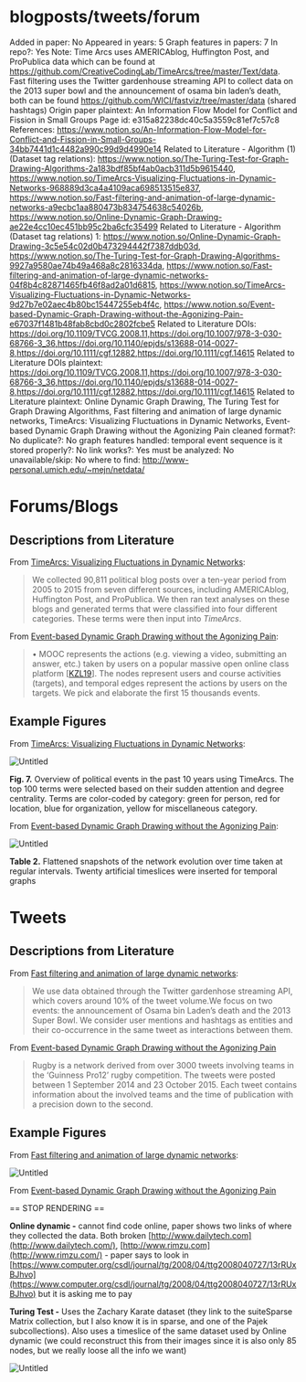 # blogposts/tweets/forum

Added in paper: No
Appeared in years: 5
Graph features in papers: 7
In repo?: Yes
Note: Time Arcs uses AMERICAblog, Huffington Post, and ProPublica data which can be found at https://github.com/CreativeCodingLab/TimeArcs/tree/master/Text/data.
Fast filtering uses the Twitter gardenhouse streaming API to collect data on the 2013 super bowl and the announcement of osama bin laden’s death, both can be found https://github.com/WICI/fastviz/tree/master/data (shared hashtags)
Origin paper plaintext: An Information Flow Model for Conflict and Fission in Small Groups
Page id: e315a82238dc40c5a3559c81ef7c57c8
References: https://www.notion.so/An-Information-Flow-Model-for-Conflict-and-Fission-in-Small-Groups-34bb7441d1c4482a990c99d9d4990e14
Related to Literature - Algorithm (1) (Dataset tag relations): https://www.notion.so/The-Turing-Test-for-Graph-Drawing-Algorithms-2a183bdf85bf4ab0acb311d5b9615440, https://www.notion.so/TimeArcs-Visualizing-Fluctuations-in-Dynamic-Networks-968889d3ca4a4109aca698513515e837, https://www.notion.so/Fast-filtering-and-animation-of-large-dynamic-networks-a9ecbc1aa880473b834754638c54026b, https://www.notion.so/Online-Dynamic-Graph-Drawing-ae22e4cc10ec451bb95c2ba6cfc35499
Related to Literature - Algorithm (Dataset tag relations) 1: https://www.notion.so/Online-Dynamic-Graph-Drawing-3c5e54c02d0b473294442f7387ddb03d, https://www.notion.so/The-Turing-Test-for-Graph-Drawing-Algorithms-9927a9580ae74b49a468a8c2816334da, https://www.notion.so/Fast-filtering-and-animation-of-large-dynamic-networks-04f8b4c82871465fb46f8ad2a01d6815, https://www.notion.so/TimeArcs-Visualizing-Fluctuations-in-Dynamic-Networks-9d27b7e02aec4b80bc15447255eb4f4c, https://www.notion.so/Event-based-Dynamic-Graph-Drawing-without-the-Agonizing-Pain-e67037f1481b48fab8cbd0c2802fcbe5
Related to Literature DOIs: https://doi.org/10.1109/TVCG.2008.11,https://doi.org/10.1007/978-3-030-68766-3_36,https://doi.org/10.1140/epjds/s13688-014-0027-8,https://doi.org/10.1111/cgf.12882,https://doi.org/10.1111/cgf.14615
Related to Literature DOIs plaintext: https://doi.org/10.1109/TVCG.2008.11,https://doi.org/10.1007/978-3-030-68766-3_36,https://doi.org/10.1140/epjds/s13688-014-0027-8,https://doi.org/10.1111/cgf.12882,https://doi.org/10.1111/cgf.14615
Related to Literature plaintext: Online Dynamic Graph Drawing, The Turing Test for Graph Drawing Algorithms, Fast filtering and animation of large dynamic
networks, TimeArcs: Visualizing Fluctuations in Dynamic Networks, Event-based Dynamic Graph Drawing without the Agonizing Pain
cleaned format?: No
duplicate?: No
graph features handled: temporal event sequence
is it stored properly?: No
link works?: Yes
must be analyzed: No
unavailable/skip: No
where to find: http://www-personal.umich.edu/~mejn/netdata/

# Forums/Blogs

## Descriptions from Literature

From [TimeArcs: Visualizing Fluctuations in Dynamic Networks](https://doi.org/10.1111/cgf.12882):

> We collected 90,811 political blog posts over a ten-year period from 2005 to 2015 from seven different sources, including AMERICAblog, Huffington Post, and ProPublica. We then ran text analyses on these blogs and generated terms that were classified into four different categories. These terms were then input into *TimeArcs*.
> 

From [Event-based Dynamic Graph Drawing without the Agonizing Pain](https://onlinelibrary.wiley.com/doi/full/10.1111/cgf.14615):

> • MOOC represents the actions (e.g. viewing a video, submitting an answer, etc.) taken by users on a popular massive open online class platform [[KZL19](https://onlinelibrary.wiley.com/doi/full/10.1111/cgf.14615#cgf14615-bib-0037)]. The nodes represent users and course activities (targets), and temporal edges represent the actions by users on the targets. We pick and elaborate the first 15 thousands events.
> 

## Example Figures

From [TimeArcs: Visualizing Fluctuations in Dynamic Networks](https://doi.org/10.1111/cgf.12882):

![Untitled](blogposts%20tweets%20forum%20e315a82238dc40c5a3559c81ef7c57c8/Untitled.png)

****************Fig. 7.**************** Overview of political events in the past 10 years using TimeArcs. The top 100 terms were selected based on their sudden attention and degree centrality. Terms are color-coded by category: green for person, red for location, blue for organization, yellow for miscellaneous category.

From [Event-based Dynamic Graph Drawing without the Agonizing Pain](https://onlinelibrary.wiley.com/doi/full/10.1111/cgf.14615):

![Untitled](blogposts%20tweets%20forum%20e315a82238dc40c5a3559c81ef7c57c8/Untitled%201.png)

**Table 2.** Flattened snapshots of the network evolution over time taken at regular intervals. Twenty artificial timeslices were inserted for temporal graphs

# Tweets

## Descriptions from Literature

From  [Fast filtering and animation of large dynamic networks](https://epjdatascience.springeropen.com/articles/10.1140/epjds/s13688-014-0027-8):

> We use data obtained through the Twitter gardenhose streaming API, which covers around 10% of the tweet volume.We focus on two events: the announcement of Osama bin Laden’s death and the 2013 Super Bowl. We consider user mentions and hashtags as entities and their co-occurrence in the same tweet as interactions between them.
> 

From [Event-based Dynamic Graph Drawing without the Agonizing Pain](https://onlinelibrary.wiley.com/doi/10.1111/cgf.14615)

> Rugby is a network derived from over 3000 tweets involving teams in the ‘Guinness Pro12’ rugby competition. The tweets were posted between 1 September 2014 and 23 October 2015. Each tweet contains information about the involved teams and the time of publication with a precision down to the second.
> 

## Example Figures

From  [Fast filtering and animation of large dynamic networks](https://epjdatascience.springeropen.com/articles/10.1140/epjds/s13688-014-0027-8):

![Untitled](blogposts%20tweets%20forum%20e315a82238dc40c5a3559c81ef7c57c8/Untitled%202.png)

From [Event-based Dynamic Graph Drawing without the Agonizing Pain](https://onlinelibrary.wiley.com/doi/10.1111/cgf.14615)

== STOP RENDERING ==

****************************************************************************************************************************************************************************************Online dynamic -****************************************************************************************************************************************************************************************  cannot find code online, paper shows two links of where they collected the data. Both broken [http://www.dailytech.com](http://www.dailytech.com/), [http://www.rimzu.com](http://www.rimzu.com/) - paper says to look in [https://www.computer.org/csdl/journal/tg/2008/04/ttg2008040727/13rRUxBJhvo](https://www.computer.org/csdl/journal/tg/2008/04/ttg2008040727/13rRUxBJhvo) but it is asking me to pay

**********************************************************Turing Test -********************************************************** Uses the Zachary Karate dataset (they link to the suiteSparse Matrix collection, but I also know it is in sparse, and one of the Pajek subcollections). Also uses a timeslice of the same dataset used by Online dynamic (we could reconstruct this from their images since it is also only 85 nodes, but we really loose all the info we want)

![Untitled](blogposts%20tweets%20forum%20e315a82238dc40c5a3559c81ef7c57c8/Untitled%203.png)